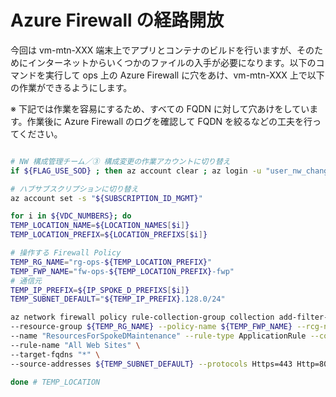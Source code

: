 # Azure Firewall の経路開放

今回は vm-mtn-XXX 端末上でアプリとコンテナのビルドを行いますが、そのためにインターネットからいくつかのファイルの入手が必要になります。以下のコマンドを実行して ops 上の Azure Firewall に穴をあけ、vm-mtn-XXX 上で以下の作業ができるようにします。

※ 下記では作業を容易にするため、すべての FQDN に対して穴あけをしています。作業後に Azure Firewall のログを確認して FQDN を絞るなどの工夫を行ってください。

```bash

# NW 構成管理チーム／③ 構成変更の作業アカウントに切り替え
if ${FLAG_USE_SOD} ; then az account clear ; az login -u "user_nw_change@${PRIMARY_DOMAIN_NAME}" -p "${ADMIN_PASSWORD}" ; fi

# ハブサブスクリプションに切り替え
az account set -s "${SUBSCRIPTION_ID_MGMT}"

for i in ${VDC_NUMBERS}; do
TEMP_LOCATION_NAME=${LOCATION_NAMES[$i]}
TEMP_LOCATION_PREFIX=${LOCATION_PREFIXS[$i]}

# 操作する Firewall Policy
TEMP_RG_NAME="rg-ops-${TEMP_LOCATION_PREFIX}"
TEMP_FWP_NAME="fw-ops-${TEMP_LOCATION_PREFIX}-fwp"
# 通信元
TEMP_IP_PREFIX=${IP_SPOKE_D_PREFIXS[$i]}
TEMP_SUBNET_DEFAULT="${TEMP_IP_PREFIX}.128.0/24"

az network firewall policy rule-collection-group collection add-filter-collection \
--resource-group ${TEMP_RG_NAME} --policy-name ${TEMP_FWP_NAME} --rcg-name "DefaultApplicationRuleCollectionGroup" \
--name "ResourcesForSpokeDMaintenance" --rule-type ApplicationRule --collection-priority 50400 --action Allow \
--rule-name "All Web Sites" \
--target-fqdns "*" \
--source-addresses ${TEMP_SUBNET_DEFAULT} --protocols Https=443 Http=80

done # TEMP_LOCATION

```
